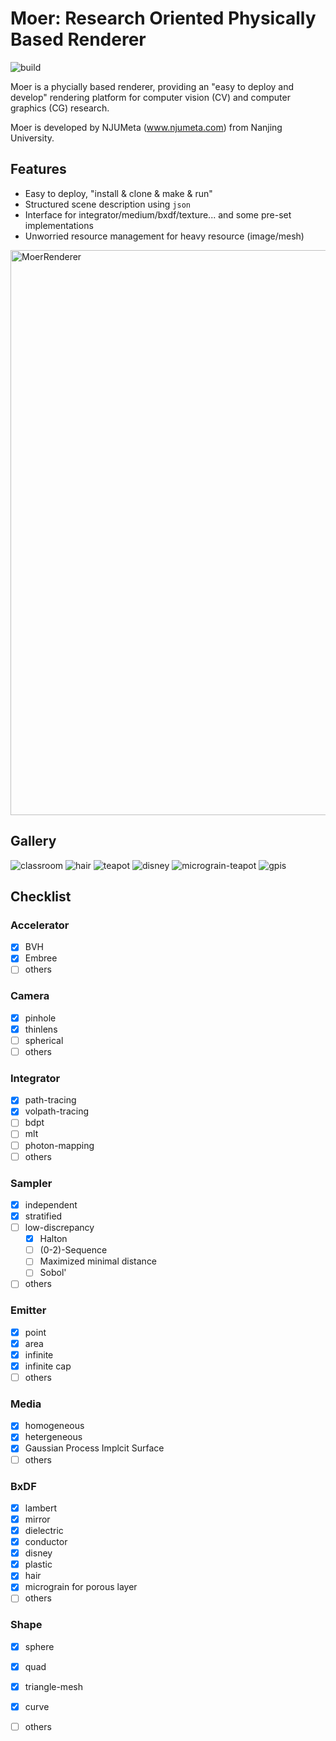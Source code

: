 # Moer: Research Oriented Physically Based Renderer

![build](https://github.com/NJUCG/Moer/actions/workflows/cmake.yml/badge.svg)

Moer is a phycially based renderer, providing an "easy to deploy and develop" rendering platform for computer vision (CV) and computer graphics (CG) research.

Moer is developed by NJUMeta (www.njumeta.com) from Nanjing University.

## Features

- Easy to deploy, "install & clone & make & run"
- Structured scene description using `json`
- Interface for integrator/medium/bxdf/texture... and some pre-set implementations
- Unworried resource management for heavy resource (image/mesh)

<img width="904" alt="MoerRenderer" src="https://github.com/user-attachments/assets/071dfde0-4387-4616-a5db-f8a126f336d9">


## Gallery

![classroom](https://user-images.githubusercontent.com/46410388/204492936-a7fc480b-1557-44e9-afaf-56d0ff1537a2.jpg)
![hair](https://yjpp.oss-cn-hangzhou.aliyuncs.com/uPic/C6966B38E3AD16F8AC9CC9D86C73921E.jpg)
![teapot](https://yjpp.oss-cn-hangzhou.aliyuncs.com/uPic/tea-pot.png)
![disney](https://yjpp.oss-cn-hangzhou.aliyuncs.com/uPic/disneybsdf.png)
![micrograin-teapot](https://github.com/Cchen-77/images/issues/1#issue-2563307265)
![gpis](https://github.com/Cchen-77/images/issues/2#issue-2564231523)
## Checklist

### Accelerator
- [X] BVH
- [X] Embree
- [ ] others

### Camera
- [x] pinhole
- [x] thinlens
- [ ] spherical
- [ ] others

### Integrator
- [x] path-tracing
- [X] volpath-tracing
- [ ] bdpt
- [ ] mlt
- [ ] photon-mapping
- [ ] others

### Sampler
- [X] independent 
- [X] stratified 
- [ ] low-discrepancy
  - [X] Halton
  - [ ] (0-2)-Sequence
  - [ ] Maximized minimal distance
  - [ ] Sobol'
- [ ] others

### Emitter
- [X] point
- [X] area
- [X] infinite
- [X] infinite cap
- [ ] others

### Media
- [X] homogeneous
- [X] hetergeneous
- [X] Gaussian Process Implcit Surface 
- [ ] others

### BxDF
- [X] lambert
- [X] mirror
- [X] dielectric
- [X] conductor
- [X] disney
- [X] plastic
- [X] hair
- [X] micrograin for porous layer  
- [ ] others

### Shape
- [X] sphere
- [X] quad
- [X] triangle-mesh
- [X] curve
- [ ] others


